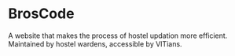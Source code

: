 # BrosCode
A website that makes the process of hostel updation more efficient. Maintained by hostel wardens, accessible by VITians.
